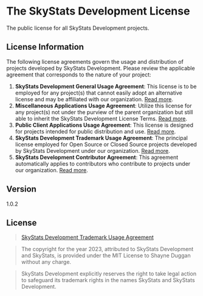 # The SkyStats Development License

The public license for all SkyStats Development projects.

## License Information

The following license agreements govern the usage and distribution of projects developed by SkyStats Development. Please review the applicable agreement that corresponds to the nature of your project:

1. **SkyStats Development General Usage Agreement**: This license is to be employed for any project(s) that cannot easily adopt an alternative license and may be affiliated with our organization. [Read more](https://github.com/SkyStats-Development/license/blob/main/General%20License).
2. **Miscellaneous Applications Usage Agreement**: Utilize this license for any project(s) not under the purview of the parent organization but still able to inherit the SkyStats Development License Terms. [Read more](https://github.com/SkyStats-Development/license/blob/main/Miscellaneous%20Applications).
3. **Public Client Applications Usage Agreement**: This license is designed for projects intended for public distribution and use. [Read more](https://github.com/SkyStats-Development/license/blob/main/Public%20Client%20Application).
4. **SkyStats Development Trademark Usage Agreement**: The principal license employed for Open Source or Closed Source projects developed by SkyStats Development under our organization. [Read more](https://github.com/SkyStats-Development/license/blob/main/Trademark%20Usage%20Agreement).
5. **SkyStats Development Contributor Agreement**: This agreement automatically applies to contributors who contribute to projects under our organization. [Read more](https://github.com/SkyStats-Development/license/blob/main/Contributor%20Agreement).

## Version

1.0.2

## License

> [SkyStats Development Trademark Usage Agreement](https://github.com/SkyStats-Development/license/blob/main/Trademark%20Usage%20Agreement)

> The copyright for the year 2023, attributed to SkyStats Development and SkyStats, is provided under the MIT License to Shayne Duggan without any charge.

> SkyStats Development explicitly reserves the right to take legal action to safeguard its trademark rights in the names SkyStats and SkyStats Development.
